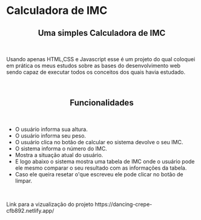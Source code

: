 # Calculadora de IMC
<h2 align="center">Uma simples Calculadora de IMC </h2><br>
<p>Usando apenas HTML,CSS e Javascript esse é um projeto do qual coloquei em prática os meus estudos sobre as bases do desenvolvimento web
sendo capaz de executar todos os conceitos dos quais havia estudado.</p><br>
<h2 align="center">Funcionalidades</h2><br>
<ul>
<li>O usuário informa sua altura.</li>
<li>O usuário informa seu peso.</li>
<li>O usuário clica no botão de calcular eo sistema devolve o seu IMC.</li>
<li>O sistema informa o número do IMC.</li>
<li>Mostra a situação atual do usuário.</li>
<li>E logo abaixo o sistema mostra uma tabela de IMC onde o usuário pode ele mesmo comparar o seu resultado com as informações da tabela.</li>
<li>Caso ele queira resetar o'que escreveu ele pode clicar no botão de limpar.</li>
</ul><br>
<p>Link para a vizualização do projeto https://dancing-crepe-cfb892.netlify.app/<p>
